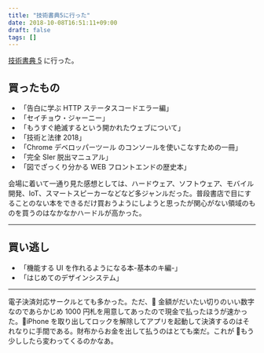 ```yaml
---
title: "技術書典5に行った"
date: 2018-10-08T16:51:11+09:00
draft: false
tags: []
---
```


[技術書典 5](https://techbookfest.org/event/tbf05) に行った。

## 買ったもの

- 「告白に学ぶ HTTP ステータスコードエラー編」
- 「セイチョウ・ジャーニー」
- 「もうすぐ絶滅するという開かれたウェブについて」
- 「技術と法律 2018」
- 「Chrome デベロッパーツール のコンソールを使いこなすための一冊」
- 「完全 SIer 脱出マニュアル」
- 「図でざっくり分かる WEB フロントエンドの歴史本」

会場に着いて一通り見た感想としては、ハードウェア、ソフトウェア、モバイル開発、IoT、スマートスピーカーなどなど多ジャンルだった。普段書店で目にすることのない本をできるだけ買おうようにしようと思ったが関心がない領域のものを買うのはなかなかハードルが高かった。

---

## 買い逃し

- 「機能する UI を作れるようになる本-基本のキ編-」
- 「はじめてのデザインシステム」

---

電子決済対応サークルとても多かった。ただ、 金額がだいたい切りのいい数字なのであらかじめ 1000 円札を用意してあったので現金で払ったほうが速かった。iPhone を取り出してロックを解除してアプリを起動して決済するのはそれなりに手間である。財布からお金を出して払うのはとても楽だ。これが  もう少ししたら変わってくるのかなあ。
